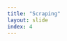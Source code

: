```yaml
---
title: "Scraping"
layout: slide
index: 4
---
```


<section data-background-video="media/twitter_scraping.mov">
</section>
